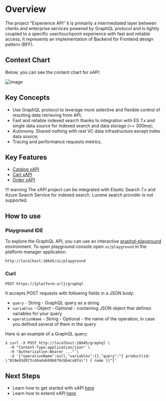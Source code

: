 # Overview
The project "Experience API" it is primarily a intermediated layer between clients and enterprise  services powered by GraphQL protocol and is tightly coupled to a specific user/touchpoint  experience with fast and reliable access, it represents an implementation of Backend for Frontend design pattern (BFF).

## Context Chart
Below, you can see the content chart for xAPI:

![image](https://user-images.githubusercontent.com/7566324/84039908-38258300-a9a2-11ea-9421-2c51462d69af.png)

## Key Concepts
- Use GraphQL protocol to leverage more selective and flexible control of resulting data retrieving from API;
- Fast and reliable indexed search thanks to integration with ES 7.x  and single data source for indexed search and data storage (<= 300ms);
- Autonomy. Shared nothing with rest VC data infrastructure except index data source;
- Tracing and performance requests metrics.

## Key Features
- [Catalog xAPI](Catalog/overview.md)
- [Cart xAPI](Cart/overview.md)
- [Order xAPI](Order/overview.md)

!!! warning
	The xAPI project can be integrated with Elastic Search 7.x and Azure Search Service for indexed search. Lucene search provider is not supported.

## How to use

### Playground IDE
To explore the GraphQL API, you can use an interactive  [graphql-playground](https://github.com/prisma-labs/graphql-playground) environment.
To open playground console open  `ui/playground` in the platform manager application.
```
http://localhost:10645/ui/playground
```

### Curl

```curl
POST https://{platform-url}/graphql
```

It accepts POST requests with following fields in a JSON body:
- `query` - String - GraphQL query as a string
- `variables` - Object - Optional - containing JSON object that defines variables for your query
- `operationName` - String - Optional - the name of the operation, in case you defined several of them in the query

Here is an example of a GraphQL query:

```curl linenums="1"
$ curl -X POST http://localhost:10645/graphql \
  -H "Content-Type:application/json" \
  -H "Authorization:Bearer ..." \
  -d '{"operationName":null,"variables":{},"query":"{ product(id: \"019e93d973cd4adab99b6f9cbb4ca97a\") { name }}"}'
```

## Next Steps

+ Learn how to get started with xAPI [here](getting-started.md)
+ Learn how to extend xAPI [here](x-api-extensions.md)